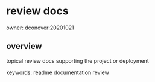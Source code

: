 # review docs
owner: dconover:20201021   


## overview
topical review docs supporting the project or deployment


keywords: readme documentation review
